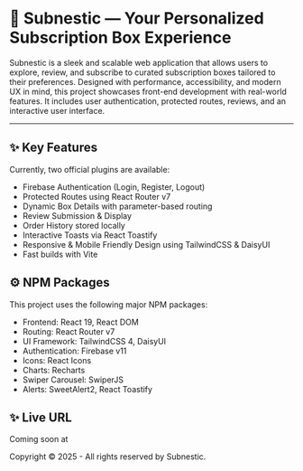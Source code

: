 # 🎁 Subnestic — Your Personalized Subscription Box Experience

Subnestic is a sleek and scalable web application that allows users to explore, review, and subscribe to curated subscription boxes tailored to their preferences. Designed with performance, accessibility, and modern UX in mind, this project showcases front-end development with real-world features. It includes user authentication, protected routes, reviews, and an interactive user interface.

---


## ✨ Key Features

Currently, two official plugins are available:
- Firebase Authentication (Login, Register, Logout)
- Protected Routes using React Router v7
- Dynamic Box Details with parameter-based routing
- Review Submission & Display
- Order History stored locally
- Interactive Toasts via React Toastify
- Responsive & Mobile Friendly Design using TailwindCSS & DaisyUI
- Fast builds with Vite


## ⚙️ NPM Packages

This project uses the following major NPM packages:
- Frontend: React 19, React DOM
- Routing: React Router v7
- UI Framework: TailwindCSS 4, DaisyUI
- Authentication: Firebase v11
- Icons: React Icons
- Charts: Recharts
- Swiper Carousel: SwiperJS
- Alerts: SweetAlert2, React Toastify

## ✨ Live URL
Coming soon at


Copyright © 2025 - All rights reserved by Subnestic.
